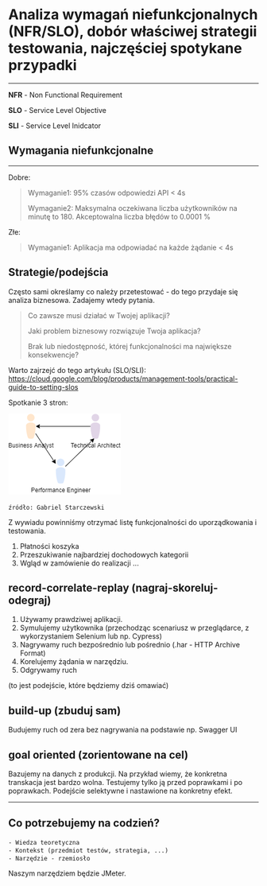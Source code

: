 # Analiza wymagań niefunkcjonalnych (NFR/SLO), dobór właściwej strategii testowania, najczęściej spotykane przypadki
***

**NFR** - Non Functional Requirement

**SLO** - Service Level Objective

**SLI** - Service Level Inidcator

## Wymagania niefunkcjonalne
***

Dobre:

>Wymaganie1: 95% czasów odpowiedzi API < 4s
>
>Wymaganie2: Maksymalna oczekiwana liczba użytkowników na minutę to 180. Akceptowalna liczba błędów to 0.0001 %
>

Złe:

>Wymaganie1: Aplikacja ma odpowiadać na każde żądanie < 4s
>


## Strategie/podejścia

Często sami określamy co należy przetestować - do tego przydaje się analiza biznesowa. Zadajemy wtedy pytania.

> Co zawsze musi działać w Twojej aplikacji?
>
>
> Jaki problem biznesowy rozwiązuje Twoja aplikacja?
>
> Brak lub niedostępność, której funkcjonalności ma największe konsekwencje?
>


Warto zajrzejć do tego artykułu (SLO/SLI): https://cloud.google.com/blog/products/management-tools/practical-guide-to-setting-slos


Spotkanie 3 stron:

![testy](img/triangle.png)

``źródło: Gabriel Starczewski``

Z wywiadu powinniśmy otrzymać listę funkcjonalności do uporządkowania i testowania.

1. Płatności koszyka
2. Przeszukiwanie najbardziej dochodowych kategorii
3. Wgląd w zamówienie do realizacji
...

## record-correlate-replay (nagraj-skoreluj-odegraj)

1. Używamy prawdziwej aplikacji.
2. Symulujemy użytkownika (przechodząc scenariusz w przeglądarce, z wykorzystaniem Selenium lub np. Cypress)
3. Nagrywamy ruch bezpośrednio lub pośrednio (.har - HTTP Archive Format)
4. Korelujemy żądania w narzędziu.
5. Odgrywamy ruch

(to jest podejście, które będziemy dziś omawiać)

## build-up (zbuduj sam)

Budujemy ruch od zera bez nagrywania na podstawie np. Swagger UI

## goal oriented (zorientowane na cel)

Bazujemy na danych z produkcji. Na przykład wiemy, że konkretna transkacja jest bardzo wolna. Testujemy tylko ją przed poprawkami i po poprawkach.
Podejście selektywne i nastawione na konkretny efekt.

***

## Co potrzebujemy na codzień?

    - Wiedza teoretyczna
    - Kontekst (przedmiot testów, strategia, ...)
    - Narzędzie - rzemiosło
   
Naszym narzędziem będzie JMeter.
